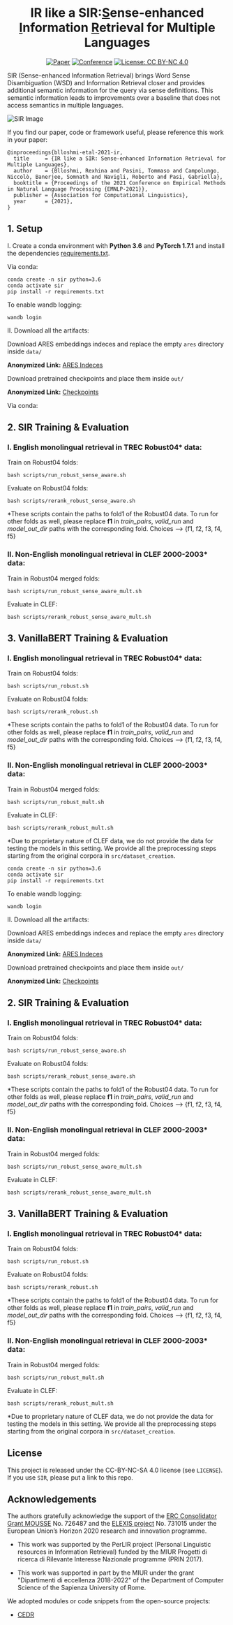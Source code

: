<div align="center">    

# IR like a SIR:<u>S</u>ense-enhanced <u>I</u>nformation <u>R</u>etrieval for Multiple Languages

[![Paper](https://img.shields.io/badge/paper-EMNLP--Proceedings-brightgreen)](https://aclanthology.org/2021.emnlp-main.79/)
[![Conference](https://img.shields.io/badge/emnlp-EMNLP--2021-blue)](https://2021.emnlp.org/)
[![License: CC BY-NC 4.0](https://img.shields.io/badge/License-CC%20BY--NC%204.0-lightgrey.svg)](https://creativecommons.org/licenses/by-nc/4.0/)

</div>

SIR (Sense-enhanced Information Retrieval) brings Word Sense Disambiguation (WSD) and Information Retrieval closer and provides additional semantic information for the query via sense definitions. This semantic information leads to improvements over a baseline that does not access semantics in multiple languages.

![SIR Image](img/sir.png)

If you find our paper, code or framework useful, please reference this work in your paper:

```
@inproceedings{blloshmi-etal-2021-ir,
  title     = {IR like a SIR: Sense-enhanced Information Retrieval for Multiple Languages},
  author    = {Blloshmi, Rexhina and Pasini, Tommaso and Campolungo, Niccolò, Banerjee, Somnath and Navigli, Roberto and Pasi, Gabriella},
  booktitle = {Proceedings of the 2021 Conference on Empirical Methods in Natural Language Processing {EMNLP-2021}},
  publisher = {Association for Computational Linguistics},
  year      = {2021},
}
```

## 1. Setup 

I. Create a conda environment with **Python 3.6** and **PyTorch 1.7.1** and install the dependencies [requirements.txt](requirements.txt).

Via conda:

    conda create -n sir python=3.6
    conda activate sir
    pip install -r requirements.txt

To enable wandb logging: 

    wandb login

II. Download all the artifacts:

Download ARES embeddings indeces and replace the empty `ares` directory inside `data/`

**Anonymized Link:** [ARES Indeces](https://osf.io/am37y/?view_only=86f58551cb0a4413b11a512775c91cb2)

Download pretrained checkpoints and place them inside `out/`

**Anonymized Link:** [Checkpoints](https://osf.io/3qwxj/?view_only=b3af0286d2044147aa3d8854cc27909f)

Via conda:


## 2. SIR Training & Evaluation

### I. English monolingual retrieval in TREC Robust04* data:
    
Train on Robust04 folds:

    bash scripts/run_robust_sense_aware.sh 

Evaluate on Robust04 folds:
    
    bash scripts/rerank_robust_sense_aware.sh 

    
*These scripts contain the paths to fold1 of the Robust04 data. To run for other folds as well, please replace **f1** in _train_pairs_, _valid_run_ and _model_out_dir_ paths with the corresponding fold. Choices --> {f1, f2, f3, f4, f5}

### II. Non-English monolingual retrieval in CLEF 2000-2003* data:

Train in Robust04 merged folds: 

    bash scripts/run_robust_sense_aware_mult.sh

Evaluate in CLEF: 

    bash scripts/rerank_robust_sense_aware_mult.sh

## 3. VanillaBERT Training & Evaluation

### I. English monolingual retrieval in TREC Robust04* data:
    
Train on Robust04 folds:

    bash scripts/run_robust.sh 

Evaluate on Robust04 folds:
    
    bash scripts/rerank_robust.sh 

    
*These scripts contain the paths to fold1 of the Robust04 data. To run for other folds as well, please replace **f1** in _train_pairs_, _valid_run_ and _model_out_dir_ paths with the corresponding fold. Choices --> {f1, f2, f3, f4, f5}

### II. Non-English monolingual retrieval in CLEF 2000-2003* data:

Train in Robust04 merged folds: 

    bash scripts/run_robust_mult.sh

Evaluate in CLEF: 

    bash scripts/rerank_robust_mult.sh

*Due to proprietary nature of CLEF data, we do not provide the data for testing the models in this setting. We provide all the preprocessing steps starting from the original corpora in ``src/dataset_creation``.

    conda create -n sir python=3.6
    conda activate sir
    pip install -r requirements.txt

To enable wandb logging: 

    wandb login

II. Download all the artifacts:

Download ARES embeddings indeces and replace the empty `ares` directory inside `data/`

**Anonymized Link:** [ARES Indeces](https://osf.io/am37y/?view_only=86f58551cb0a4413b11a512775c91cb2)

Download pretrained checkpoints and place them inside `out/`

**Anonymized Link:** [Checkpoints](https://osf.io/3qwxj/?view_only=b3af0286d2044147aa3d8854cc27909f)



## 2. SIR Training & Evaluation

### I. English monolingual retrieval in TREC Robust04* data:
    
Train on Robust04 folds:

    bash scripts/run_robust_sense_aware.sh 

Evaluate on Robust04 folds:
    
    bash scripts/rerank_robust_sense_aware.sh 

    
*These scripts contain the paths to fold1 of the Robust04 data. To run for other folds as well, please replace **f1** in _train_pairs_, _valid_run_ and _model_out_dir_ paths with the corresponding fold. Choices --> {f1, f2, f3, f4, f5}

### II. Non-English monolingual retrieval in CLEF 2000-2003* data:

Train in Robust04 merged folds: 

    bash scripts/run_robust_sense_aware_mult.sh

Evaluate in CLEF: 

    bash scripts/rerank_robust_sense_aware_mult.sh

## 3. VanillaBERT Training & Evaluation

### I. English monolingual retrieval in TREC Robust04* data:
    
Train on Robust04 folds:

    bash scripts/run_robust.sh 

Evaluate on Robust04 folds:
    
    bash scripts/rerank_robust.sh 

    
*These scripts contain the paths to fold1 of the Robust04 data. To run for other folds as well, please replace **f1** in _train_pairs_, _valid_run_ and _model_out_dir_ paths with the corresponding fold. Choices --> {f1, f2, f3, f4, f5}

### II. Non-English monolingual retrieval in CLEF 2000-2003* data:

Train in Robust04 merged folds: 

    bash scripts/run_robust_mult.sh

Evaluate in CLEF: 

    bash scripts/rerank_robust_mult.sh

*Due to proprietary nature of CLEF data, we do not provide the data for testing the models in this setting. We provide all the preprocessing steps starting from the original corpora in ``src/dataset_creation``.

## License
This project is released under the CC-BY-NC-SA 4.0 license (see `LICENSE`). If you use `SIR`, please put a link to this repo.

## Acknowledgements
The authors gratefully acknowledge the support of the [ERC Consolidator Grant MOUSSE](http://mousse-project.org) No. 726487 and the [ELEXIS project](https://elex.is/) No. 731015 under the European Union’s Horizon 2020 research and innovation programme.

* This work was supported by the PerLIR project (Personal Linguistic resources in Information Retrieval) funded by the MIUR Progetti di ricerca di Rilevante Interesse Nazionale programme (PRIN 2017).

* This work was supported in part by the MIUR under the grant "Dipartimenti di eccellenza 2018-2022" of the Department of Computer Science of the Sapienza University of Rome.

We adopted modules or code snippets from the open-source projects:
* [CEDR](https://github.com/Georgetown-IR-Lab/cedr) 



